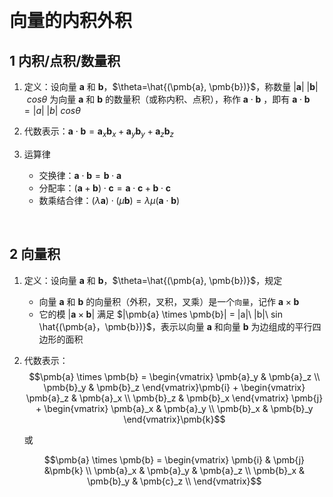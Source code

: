 &emsp;
# 向量的内积外积


## 1 内积/点积/数量积

1. 定义：设向量 $\pmb{a}$ 和 $\pmb{b}$，$\theta=\hat{(\pmb{a}, \pmb{b})}$，称数量 $|\pmb{a}|\ |\pmb{b}|\ cos \theta$ 为向量 $\pmb{a}$ 和 $\pmb{b}$ 的数量积（或称内积、点积），称作 $\pmb{a} \cdot \pmb{b}$ ，即有 $\pmb{a} \cdot \pmb{b}= |a|\ |b|\ cos \theta$

2. 代数表示：$\pmb{a} \cdot \pmb{b} = \pmb{a}_x\pmb{b}_x + \pmb{a}_y\pmb{b}_y + \pmb{a}_z\pmb{b}_z$

3. 运算律
    - 交换律：$\pmb{a} \cdot \pmb{b} = \pmb{b} \cdot \pmb{a}$
    - 分配率：$(\pmb{a} + \pmb{b}) \cdot \pmb{c} = \pmb{a} \cdot \pmb{c} + \pmb{b}\cdot \pmb{c}$
    - 数乘结合律：$(\lambda \pmb{a}) \cdot (\mu \pmb{b}) = \lambda \mu(\pmb{a} \cdot \pmb{b})$



&emsp;
## 2 向量积
1. 定义：设向量 $\pmb{a}$ 和 $\pmb{b}$，$\theta=\hat{(\pmb{a}, \pmb{b})}$，规定
    - 向量 $\pmb{a}$ 和 $\pmb{b}$ 的向量积（外积，叉积，叉乘）是一个`向量`，记作 $\pmb{a} \times \pmb{b}$
    - 它的模 $|\pmb{a} \times \pmb{b}|$ 满足 $|\pmb{a} \times \pmb{b}| = |a|\ |b|\ sin \hat{(\pmb{a}，\pmb{b})}$，表示以向量 $\pmb{a}$ 和向量 $\pmb{b}$ 为边组成的平行四边形的面积

2. 代数表示：
    $$\pmb{a} \times \pmb{b} = 
    \begin{vmatrix} \pmb{a}_y & \pmb{a}_z \\ \pmb{b}_y & \pmb{b}_z \end{vmatrix}\pmb{i} +
    \begin{vmatrix} \pmb{a}_z & \pmb{a}_x \\ \pmb{b}_z & \pmb{b}_x \end{vmatrix} \pmb{j} +
    \begin{vmatrix} \pmb{a}_x & \pmb{a}_y \\ \pmb{b}_x & \pmb{b}_y \end{vmatrix}\pmb{k}$$ 

    或

    $$\pmb{a} \times \pmb{b} = 
    \begin{vmatrix} \pmb{i} & \pmb{j} &\pmb{k} \\
    \pmb{a}_x & \pmb{a}_y & \pmb{a}_z \\
    \pmb{b}_x & \pmb{b}_y & \pmb{c}_z \\
    \end{vmatrix}$$







